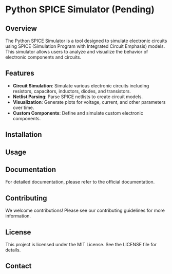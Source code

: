 # Python SPICE Simulator (Pending)

## Overview
The Python SPICE Simulator is a tool designed to simulate electronic circuits using SPICE (Simulation Program with Integrated Circuit Emphasis) models. This simulator allows users to analyze and visualize the behavior of electronic components and circuits.

## Features
- **Circuit Simulation**: Simulate various electronic circuits including resistors, capacitors, inductors, diodes, and transistors.
- **Netlist Parsing**: Parse SPICE netlists to create circuit models.
- **Visualization**: Generate plots for voltage, current, and other parameters over time.
- **Custom Components**: Define and simulate custom electronic components.

## Installation

## Usage

## Documentation
For detailed documentation, please refer to the official documentation.

## Contributing
We welcome contributions! Please see our contributing guidelines for more information.

## License
This project is licensed under the MIT License. See the LICENSE file for details.

## Contact
